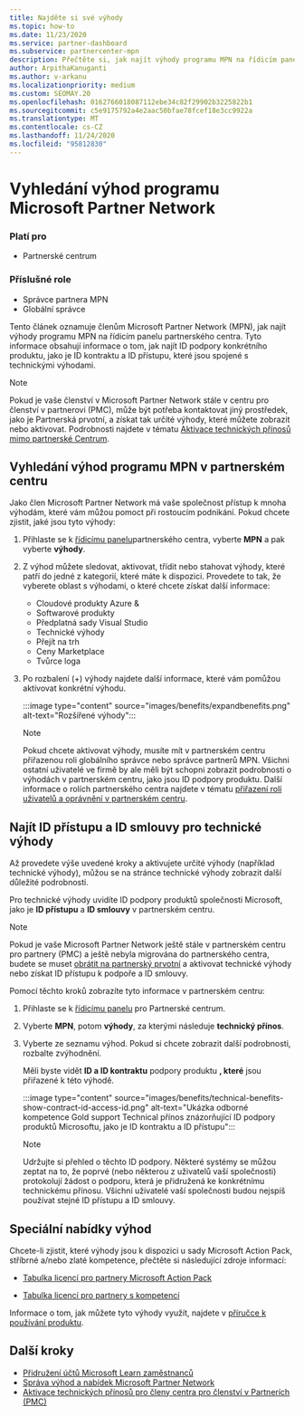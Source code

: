 ```yaml
---
title: Najděte si své výhody
ms.topic: how-to
ms.date: 11/23/2020
ms.service: partner-dashboard
ms.subservice: partnercenter-mpn
description: Přečtěte si, jak najít výhody programu MPN na řídicím panelu partnerského centra. Obsahuje informace o tom, jak najít ID vašeho přístupu a ID smlouvy pro technické výhody.
author: ArpithaKanuganti
ms.author: v-arkanu
ms.localizationpriority: medium
ms.custom: SEOMAY.20
ms.openlocfilehash: 0162766018087112ebe34c82f29902b3225822b1
ms.sourcegitcommit: c5e9175792a4e2aac50bfae78fcef18e3cc9922a
ms.translationtype: MT
ms.contentlocale: cs-CZ
ms.lasthandoff: 11/24/2020
ms.locfileid: "95812830"
---
```

# <a name="locate-your-microsoft-partner-network-benefits"></a>Vyhledání výhod programu Microsoft Partner Network 

### <a name="applies-to"></a>Platí pro

- Partnerské centrum

### <a name="appropriate-roles"></a>Příslušné role

- Správce partnera MPN
- Globální správce

Tento článek oznamuje členům Microsoft Partner Network (MPN), jak najít výhody programu MPN na řídicím panelu partnerského centra. Tyto informace obsahují informace o tom, jak najít ID podpory konkrétního produktu, jako je ID kontraktu a ID přístupu, které jsou spojené s technickými výhodami.

>[!NOTE]
> Pokud je vaše členství v Microsoft Partner Network stále v centru pro členství v partnerovi (PMC), může být potřeba kontaktovat jiný prostředek, jako je Partnerská prvotní, a získat tak určité výhody, které můžete zobrazit nebo aktivovat. Podrobnosti najdete v tématu [Aktivace technických přínosů mimo partnerské Centrum](partner-membership-center-tech-benefits-activate.md).

## <a name="find-your-mpn-benefits-in-partner-center"></a>Vyhledání výhod programu MPN v partnerském centru

Jako člen Microsoft Partner Network má vaše společnost přístup k mnoha výhodám, které vám můžou pomoct při rostoucím podnikání. Pokud chcete zjistit, jaké jsou tyto výhody:

1. Přihlaste se k [řídicímu panelu](https://partner.microsoft.com/dashboard/home)partnerského centra, vyberte **MPN** a pak vyberte **výhody**.

2. Z výhod můžete sledovat, aktivovat, třídit nebo stahovat výhody, které patří do jedné z kategorií, které máte k dispozici. Provedete to tak, že vyberete oblast s výhodami, o které chcete získat další informace:

   - Cloudové produkty Azure &
   - Softwarové produkty
   - Předplatná sady Visual Studio
   - Technické výhody
   - Přejít na trh
   - Ceny Marketplace
   - Tvůrce loga

3. Po rozbalení (+) výhody najdete další informace, které vám pomůžou aktivovat konkrétní výhodu.

   :::image type="content" source="images/benefits/expandbenefits.png" alt-text="Rozšířené výhody":::

   > [!NOTE]
   > Pokud chcete aktivovat výhody, musíte mít v partnerském centru přiřazenou roli globálního správce nebo správce partnerů MPN. Všichni ostatní uživatelé ve firmě by ale měli být schopni zobrazit podrobnosti o výhodách v partnerském centru, jako jsou ID podpory produktu. Další informace o rolích partnerského centra najdete v tématu [přiřazení rolí uživatelů a oprávnění v partnerském centru](permissions-overview.md).

## <a name="find-access-id-and-contract-id-for-technical-benefits"></a>Najít ID přístupu a ID smlouvy pro technické výhody

Až provedete výše uvedené kroky a aktivujete určité výhody (například technické výhody), můžou se na stránce technické výhody zobrazit další důležité podrobnosti.

Pro technické výhody uvidíte ID podpory produktů společnosti Microsoft, jako je **ID přístupu** a **ID smlouvy** v partnerském centru.

>[!NOTE]
> Pokud je vaše Microsoft Partner Network ještě stále v partnerském centru pro partnery (PMC) a ještě nebyla migrována do partnerského centra, budete se muset [obrátit na partnerský prvotní](partner-membership-center-tech-benefits-activate.md) a aktivovat technické výhody nebo získat ID přístupu k podpoře a ID smlouvy.

 Pomocí těchto kroků zobrazíte tyto informace v partnerském centru:

1. Přihlaste se k [řídicímu panelu](https://partner.microsoft.com/dashboard/home) pro Partnerské centrum.

2. Vyberte **MPN**, potom **výhody**, za kterými následuje **technický přínos**.

3. Vyberte ze seznamu výhod. Pokud si chcete zobrazit další podrobnosti, rozbalte zvýhodnění. 

   Měli byste vidět **ID a ID kontraktu** podpory produktu **, které** jsou přiřazené k této výhodě.  

   :::image type="content" source="images/benefits/technical-benefits-show-contract-id-access-id.png" alt-text="Ukázka odborné kompetence Gold support Technical přínos znázorňující ID podpory produktů Microsoftu, jako je ID kontraktu a ID přístupu":::

   > [!NOTE]
   > Udržujte si přehled o těchto ID podpory. Některé systémy se můžou zeptat na to, že poprvé (nebo některou z uživatelů vaší společnosti) protokolují žádost o podporu, která je přidružená ke konkrétnímu technickému přínosu. Všichni uživatelé vaší společnosti budou nejspíš používat stejné ID přístupu a ID smlouvy.

## <a name="specific-benefit-offers"></a>Speciální nabídky výhod

Chcete-li zjistit, které výhody jsou k dispozici u sady Microsoft Action Pack, stříbrné a/nebo zlaté kompetence, přečtěte si následující zdroje informací:

- [Tabulka licencí pro partnery Microsoft Action Pack](https://assetsprod.microsoft.com/en-us/microsoft-action-pack-license-table.pdf)

- [Tabulka licencí pro partnery s kompetencí](https://assetsprod.microsoft.com/mpn-maps-software-iur-competency-license-table.docx)

Informace o tom, jak můžete tyto výhody využít, najdete v [příručce k používání produktu](https://assets.microsoft.com/MPN-MAPS-Product-Usage-Guide.pdf).

## <a name="next-steps"></a>Další kroky

- [Přidružení účtů Microsoft Learn zaměstnanců](ms-learn-associate.md)
- [Správa výhod a nabídek Microsoft Partner Network](manage-your-partner-network-benefits.md)
- [Aktivace technických přínosů pro členy centra pro členství v Partnerích (PMC)](partner-membership-center-tech-benefits-activate.md)